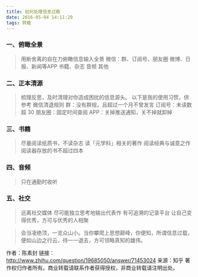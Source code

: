 ```yaml
---
title: 如何处理信息过载
date: 2016-05-04 14:11:29
tags: 转载
---
```


### 一、俯瞰全景
> 用断舍离的自在力俯瞰信息输入全景
微信：群、订阅号、朋友圈
微博、日报、新闻等APP
书籍、杂志
音频
其他

### 二、正本清源
> 梳理反思，及时清理对你造成困扰的信息源头。
以下是我的使用习惯，供参考
微信清退规则
群：没有群规，且超过一个月不曾发言
订阅号：未读数超 30
朋友圈：固定时间查阅
APP：关掉推送通知，关不掉就卸掉
<!-- more -->
### 三、书籍
> 尽量阅读纸质书，不读杂志
读「元学科」相关的著作
阅读经典与诚意之作
阅读器存放的书不超过四本

### 四、音频
> 只在通勤时收听

### 五、社交
> 远离社交媒体
尽可能独立思考地输出代表作
有可追溯的记录平台
让自己变得优秀，方可与优秀的人相聚

> 会当凌绝顶，一览众山小。当你攀爬上思想巅峰，你便知，所谓信息过载，便如山边之行云，待一一退去，方可领略真知的雄伟。

作者：陈素封
链接：http://www.zhihu.com/question/19685050/answer/71453024
来源：知乎
著作权归作者所有。商业转载请联系作者获得授权，非商业转载请注明出处。